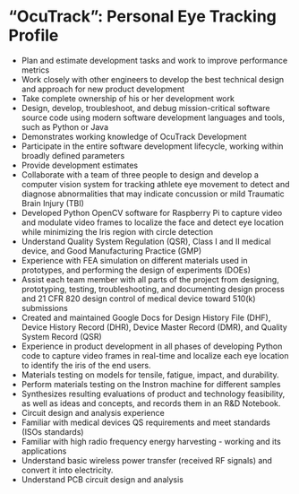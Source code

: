 # “OcuTrack”: Personal Eye Tracking Profile
- Plan and estimate development tasks and work to improve performance metrics
- Work closely with other engineers to develop the best technical design and approach for new product development
- Take complete ownership of his or her development work
- Design, develop, troubleshoot, and debug mission-critical software source code using modern software development languages and tools, such as Python or Java
- Demonstrates working knowledge of OcuTrack Development
- Participate in the entire software development lifecycle, working within broadly defined parameters
- Provide development estimates
- Collaborate with a team of three people to design and develop a computer vision system for tracking athlete eye movement to
detect and diagnose abnormalities that may indicate concussion or mild Traumatic Brain Injury (TBI)
- Developed Python OpenCV software for Raspberry Pi to capture video and modulate video frames to localize the face
and detect eye location while minimizing the Iris region with circle detection
- Understand Quality System Regulation (QSR), Class I and II medical device, and Good Manufacturing Practice
(GMP)
- Experience with FEA simulation on different materials used in prototypes, and performing the design of experiments (DOEs)
- Assist each team member with all parts of the project from designing, prototyping, testing, troubleshooting, and
documenting design process and 21 CFR 820 design control of medical device toward 510(k) submissions
- Created and maintained Google Docs for Design History File (DHF), Device History Record (DHR), Device Master Record (DMR), and Quality System Record (QSR)
- Experience in product development in all phases of developing Python code to capture video frames in real-time and localize each eye location to identify the iris of the end users.
- Materials testing on models for tensile, fatigue, impact, and durability.
- Perform materials testing on the Instron machine for different samples
- Synthesizes resulting evaluations of product and technology feasibility, as well as ideas and concepts, and records them in an R&D Notebook.
- Circuit design and analysis experience
- Familiar with medical devices QS requirements and meet standards (ISOs standards)
- Familiar with high radio frequency energy harvesting - working and its applications
- Understand basic wireless power transfer (received RF signals) and convert it into electricity.
- Understand PCB circuit design and analysis 
